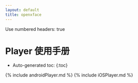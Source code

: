 ```yaml
---
layout: default
title: openxface
---
```


Use numbered headers: true

# Player 使用手册

* Auto-generated toc:
{:toc}

{% include androidPlayer.md %}
{% include iOSPlayer.md %}

